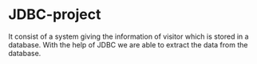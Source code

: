 # JDBC-project
It consist of a system giving the information of visitor which is stored in a database. With the help of JDBC we are able to extract the data from the database.
